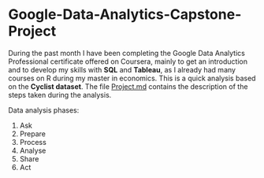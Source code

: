 # Google-Data-Analytics-Capstone-Project


During the past month I have been completing  the Google Data Analytics Professional certificate offered on Coursera, mainly to get an introduction and to develop my skills with **SQL** and **Tableau**, as I already had many courses on R during my master in economics. This is a quick analysis based on the **Cyclist dataset**. The file [Project.md](https://github.com/Stolemi/Google-Data-Analytics-Capstone-Project/blob/main/Project.md) contains the description of the steps taken during the analysis. 
 
Data analysis phases: 
  1. Ask
  2. Prepare
  3. Process
  4. Analyse
  5. Share 
  6. Act
